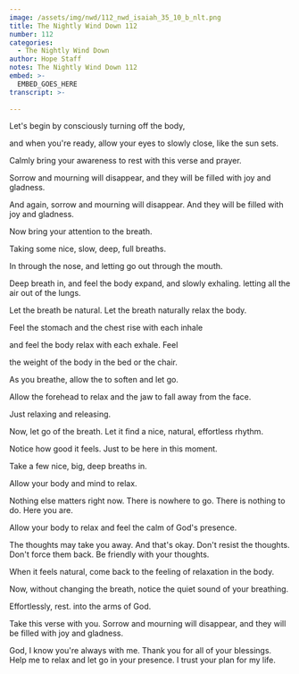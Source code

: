 ```yaml
---
image: /assets/img/nwd/112_nwd_isaiah_35_10_b_nlt.png
title: The Nightly Wind Down 112
number: 112
categories:
  - The Nightly Wind Down
author: Hope Staff
notes: The Nightly Wind Down 112
embed: >-
  EMBED_GOES_HERE
transcript: >-
  
---
```

Let's begin by consciously turning off the body,

and when you're ready, allow your eyes to slowly close, like the sun sets.

Calmly bring your awareness to rest with this verse and prayer.

Sorrow and mourning will disappear, and they will be filled with joy and gladness.

And again, sorrow and mourning will disappear. And they will be filled with joy and gladness.

Now bring your attention to the breath.

Taking some nice, slow, deep, full breaths.

In through the nose, and letting go out through the mouth.

Deep breath in, and feel the body expand, and slowly exhaling. letting all the air out of the lungs.

Let the breath be natural. Let the breath naturally relax the body.

Feel the stomach and the chest rise with each inhale

and feel the body relax with each exhale. Feel

the weight of the body in the bed or the chair.

As you breathe, allow the to soften and let go.

Allow the forehead to relax and the jaw to fall away from the face.

Just relaxing and releasing.

Now, let go of the breath. Let it find a nice, natural, effortless rhythm.

Notice how good it feels. Just to be here in this moment.

Take a few nice, big, deep breaths in.

Allow your body and mind to relax.

Nothing else matters right now. There is nowhere to go. There is nothing to do. Here you are.

Allow your body to relax and feel the calm of God's presence.

The thoughts may take you away. And that's okay. Don't resist the thoughts. Don't force them back. Be friendly with your thoughts.

When it feels natural, come back to the feeling of relaxation in the body.

Now, without changing the breath, notice the quiet sound of your breathing.

Effortlessly, rest. into the arms of God.

Take this verse with you. Sorrow and mourning will disappear, and they will be filled with joy and gladness.

God, I know you're always with me. Thank you for all of your blessings. Help me to relax and let go in your presence. I trust your plan for my life.

